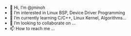 - 👋 Hi, I’m @jminoh
- 👀 I’m interested in Linux BSP, Device Driver Programming
- 🌱 I’m currently learning C/C++, Linux Kernel, Algorithms...
- 💞️ I’m looking to collaborate on ...
- 📫 How to reach me ...

<!---
jminoh/jminoh is a ✨ special ✨ repository because its `README.md` (this file) appears on your GitHub profile.
You can click the Preview link to take a look at your changes.
--->
